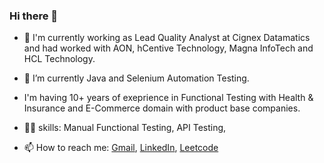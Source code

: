 ### Hi there 👋


<!--- 🤔 I’m looking for help with ...
- 😄 Pronouns: He/Him
- 👯 I’m looking to collaborate on Testing
- 💬 Ask me about Anything
-->
- 🔭 I'm currently working as Lead Quality Analyst at Cignex Datamatics and had worked with AON, hCentive Technology, Magna InfoTech and HCL Technology.
- 🌱 I’m currently Java and Selenium Automation Testing.
- I'm having 10+ years of exeprience in Functional Testing with Health & Insurance and E-Commerce domain with product base companies.  
- 👩‍💻 skills: Manual Functional Testing, API Testing, 

- 📫 How to reach me: [Gmail](sajjankumarparjapat@gmail.com), 
                      [LinkedIn](https://www.linkedin.com/in/parjapatsajjan/),
                      [Leetcode](https://leetcode.com/sajjankumarparjapat/)
<!--- ⚡ Fun fact: ...-->
